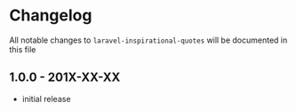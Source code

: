 # Changelog

All notable changes to `laravel-inspirational-quotes` will be documented in this file

## 1.0.0 - 201X-XX-XX

- initial release
